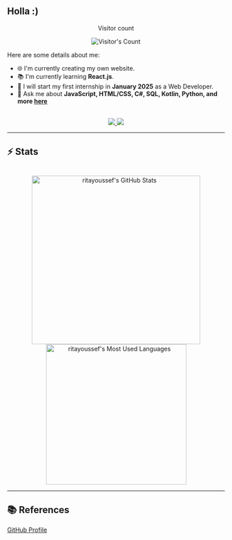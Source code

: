 ## Holla :)



<div align="center"> 
  <p>Visitor count</p>
  <img src="https://profile-counter.glitch.me/ritayoussef/count.svg" alt="Visitor's Count" />
</div>


Here are some details about me:

- 🌐 I'm currently creating my own website.
- 📚 I'm currently learning **React.js**.
- 🚀 I will start my first internship in **January 2025** as a Web Developer.
- 💬 Ask me about **JavaScript, HTML/CSS, C#, SQL, Kotlin, Python, and more [here](https://github.com/ritayoussef/ritayoussef/issues)**

<br>

<div align="center">
  <a href="youssef.rita14@gmail.com">
    <img src="https://img.shields.io/badge/Gmail-333333?style=for-the-badge&logo=gmail&logoColor=red" />
  </a>
  <a href="https://www.linkedin.com/in/rita-youssef-759965223/" target="_blank">
    <img src="https://img.shields.io/badge/LinkedIn-0077B5?style=for-the-badge&logo=linkedin&logoColor=white" target="_blank" />
  </a>
</div>

<hr>

## ⚡️ Stats

<br>

<div align=center>
  <img width=390 src="https://github-readme-stats.vercel.app/api?username=ritayoussef&theme=transparent&count_private=true&show_icons=true&rank_icon=github&locale=en" alt="ritayoussef's GitHub Stats" />
 
  <img width=325 src="https://github-readme-stats.vercel.app/api/top-langs?username=ritayoussef&theme=transparent&layout=donut&hide=css&langs_count=8&border_radius=10&show_icons=true&locale=en" alt="ritayoussef's Most Used Languages" />
</div>

<hr>


## 📚 References

[GitHub Profile](https://medium.com/@chijiokeokorji/from-meh-to-marvelous-the-ultimate-guide-to-crafting-a-killer-github-profile-8dd3f6c6d602)
